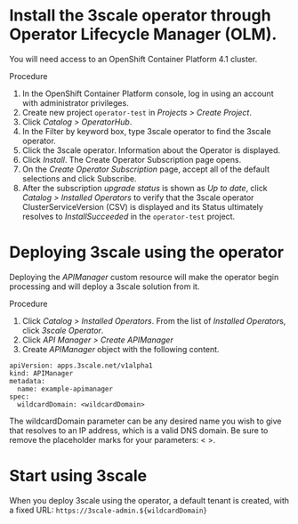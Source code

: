 # Install the 3scale operator through Operator Lifecycle Manager (OLM).

You will need access to an OpenShift Container Platform 4.1 cluster.

Procedure
1. In the OpenShift Container Platform console, log in using an account with administrator privileges.
1. Create new project `operator-test` in *Projects > Create Project*.
1. Click *Catalog > OperatorHub*.
1. In the Filter by keyword box, type 3scale operator to find the 3scale operator.
1. Click the 3scale operator. Information about the Operator is displayed.
1. Click *Install*. The Create Operator Subscription page opens.
1. On the *Create Operator Subscription* page, accept all of the default selections and click Subscribe.
1. After the subscription *upgrade status* is shown as *Up to date*, click *Catalog > Installed Operators* to verify that the 3scale operator ClusterServiceVersion (CSV) is displayed and its Status ultimately resolves to _InstallSucceeded_ in the `operator-test` project.

# Deploying 3scale using the operator
Deploying the *APIManager* custom resource will make the operator begin processing and will deploy a 3scale solution from it.

Procedure
1. Click *Catalog > Installed Operators*. From the list of *Installed Operator*s, click _3scale Operator_. 
1. Click *API Manager > Create APIManager*
1. Create *APIManager* object with the following content.

```
apiVersion: apps.3scale.net/v1alpha1
kind: APIManager
metadata:
  name: example-apimanager
spec:
  wildcardDomain: <wildcardDomain>
```

The wildcardDomain parameter can be any desired name you wish to give that resolves to an IP address, which is a valid DNS domain. Be sure to remove the placeholder marks for your parameters: < >.

# Start using 3scale

When you deploy 3scale using the operator, a default tenant is created, with a fixed URL: `https://3scale-admin.${wildcardDomain}`
